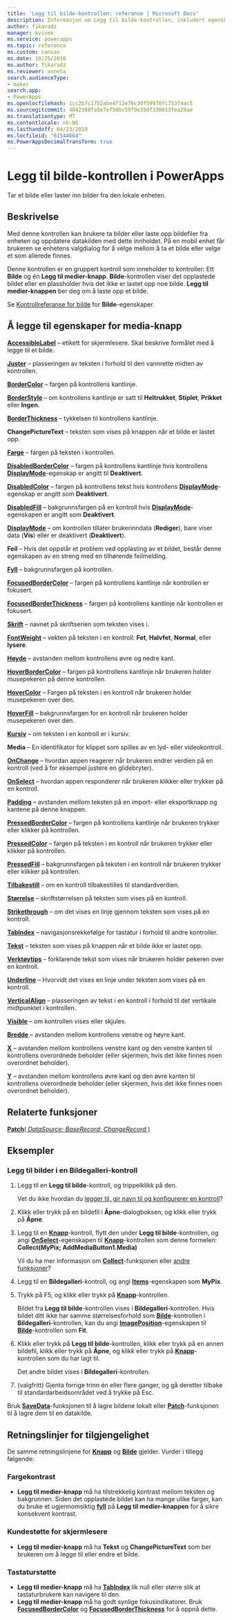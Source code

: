 ```yaml
---
title: 'Legg til bilde-kontrollen: referanse | Microsoft Docs'
description: Informasjon om Legg til bilde-kontrollen, inkludert egenskaper og eksempler
author: fikaradz
manager: kvivek
ms.service: powerapps
ms.topic: reference
ms.custom: canvas
ms.date: 10/25/2016
ms.author: fikaradz
ms.reviewer: anneta
search.audienceType:
- maker
search.app:
- PowerApps
ms.openlocfilehash: 1cc2b7c1752abe4f12e76c30f59978fc753f4ac5
ms.sourcegitcommit: 4042388fa5e7ef50bc59f9e35df330613fea29ae
ms.translationtype: MT
ms.contentlocale: nb-NO
ms.lasthandoff: 04/23/2019
ms.locfileid: "61544664"
ms.PowerAppsDecimalTransform: true
---
```

# <a name="add-picture-control-in-powerapps"></a>Legg til bilde-kontrollen i PowerApps
Tar et bilde eller laster inn bilder fra den lokale enheten.

## <a name="description"></a>Beskrivelse
Med denne kontrollen kan brukere ta bilder eller laste opp bildefiler fra enheten og oppdatere datakilden med dette innholdet. På en mobil enhet får brukeren se enhetens valgdialog for å velge mellom å ta et bilde eller velge et som allerede finnes.

Denne kontrollen er en gruppert kontroll som inneholder to kontroller: Ett **Bilde** og én **Legg til medier-knapp**. **Bilde**-kontrollen viser det opplastede bildet eller en plassholder hvis det ikke er lastet opp noe bilde. **Legg til medier-knappen** ber deg om å laste opp et bilde.

Se [Kontrollreferanse for bilde](control-image.md) for **Bilde**-egenskaper.

## <a name="add-media-button-properties"></a>Å legge til egenskaper for media-knapp
**[AccessibleLabel](properties-accessibility.md)** – etikett for skjermlesere. Skal beskrive formålet med å legge til et bilde.

**[Juster](properties-text.md)** – plasseringen av teksten i forhold til den vannrette midten av kontrollen.

**[BorderColor](properties-color-border.md)** – fargen på kontrollens kantlinje.

**[BorderStyle](properties-color-border.md)** – om kontrollens kantlinje er satt til **Heltrukket**, **Stiplet**, **Prikket** eller **Ingen**.

**[BorderThickness](properties-color-border.md)** – tykkelsen til kontrollens kantlinje.

**ChangePictureText** – teksten som vises på knappen når et bilde er lastet opp.

**[Farge](properties-color-border.md)** – fargen på teksten i kontrollen.

**[DisabledBorderColor](properties-color-border.md)** – fargen på kontrollens kantlinje hvis kontrollens **[DisplayMode](properties-core.md)**-egenskap er angitt til **Deaktivert**.

**[DisabledColor](properties-color-border.md)** – fargen på kontrollens tekst hvis kontrollens **[DisplayMode](properties-core.md)**-egenskap er angitt som **Deaktivert**.

**[DisabledFill](properties-color-border.md)** – bakgrunnsfargen på en kontroll hvis **[DisplayMode](properties-core.md)**-egenskapen er angitt som **Deaktivert**.

**[DisplayMode](properties-core.md)** – om kontrollen tillater brukerinndata (**Rediger**), bare viser data (**Vis**) eller er deaktivert (**Deaktivert**).

**Feil** – Hvis det oppstår et problem ved opplasting av et bildet, består denne egenskapen av en streng med en tilhørende feilmelding.

**[Fyll](properties-color-border.md)** – bakgrunnsfargen på kontrollen.

**[FocusedBorderColor](properties-color-border.md)** – fargen på kontrollens kantlinje når kontrollen er fokusert.

**[FocusedBorderThickness](properties-color-border.md)** – fargen på kontrollens kantlinje når kontrollen er fokusert.

**[Skrift](properties-text.md)** – navnet på skriftserien som teksten vises i.

**[FontWeight](properties-text.md)**  – vekten på teksten i en kontroll: **Fet**, **Halvfet**, **Normal**, eller **lysere**.

**[Høyde](properties-size-location.md)** – avstanden mellom kontrollens øvre og nedre kant.

**[HoverBorderColor](properties-color-border.md)** – fargen på kontrollens kantlinje når brukeren holder musepekeren på denne kontrollen.

**[HoverColor](properties-color-border.md)** – Fargen på teksten i en kontroll når brukeren holder musepekeren over den.

**[HoverFill](properties-color-border.md)** – bakgrunnsfargen for en kontroll når brukeren holder musepekeren over den.

**[Kursiv](properties-text.md)** – om teksten i en kontroll er i kursiv.

**Media** – En identifikator for klippet som spilles av en lyd- eller videokontroll.

**[OnChange](properties-core.md)** – hvordan appen reagerer når brukeren endrer verdien på en kontroll (ved å for eksempel justere en glidebryter).

**[OnSelect](properties-core.md)** – hvordan appen responderer når brukeren klikker eller trykker på en kontroll.

**[Padding](properties-size-location.md)**  – avstanden mellom teksten på en import- eller eksportknapp og kantene på denne knappen.

**[PressedBorderColor](properties-color-border.md)** – fargen på kontrollens kantlinje når brukeren trykker eller klikker på kontrollen.

**[PressedColor](properties-color-border.md)** – fargen på teksten i en kontroll når brukeren trykker eller klikker på kontrollen.

**[PressedFill](properties-color-border.md)** – bakgrunnsfargen på teksten i en kontroll når brukeren trykker eller klikker på kontrollen.

**[Tilbakestill](properties-core.md)** – om en kontroll tilbakestilles til standardverdien.

**[Størrelse](properties-text.md)** – skriftstørrelsen på teksten som vises på en kontroll.

**[Strikethrough](properties-text.md)** – om det vises en linje gjennom teksten som vises på en kontroll.

**[TabIndex](properties-accessibility.md)** – navigasjonsrekkefølge for tastatur i forhold til andre kontroller.

**[Tekst](properties-core.md)** – teksten som vises på knappen når et bilde ikke er lastet opp.

**[Verktøytips](properties-core.md)** – forklarende tekst som vises når brukeren holder pekeren over en kontroll.

**[Underline](properties-text.md)**  – Hvorvidt det vises en linje under teksten som vises på en kontroll.

**[VerticalAlign](properties-text.md)** – plasseringen av tekst i en kontroll i forhold til det vertikale midtpunktet i kontrollen.

**[Visible](properties-core.md)** – om kontrollen vises eller skjules.

**[Bredde](properties-size-location.md)** – avstanden mellom kontrollens venstre og høyre kant.

**[X](properties-size-location.md)** – avstanden mellom kontrollens venstre kant og den venstre kanten til kontrollens overordnede beholder (eller skjermen, hvis det ikke finnes noen overordnet beholder).

**[Y](properties-size-location.md)** – avstanden mellom kontrollens øvre kant og den øvre kanten til kontrollens overordnede beholder (eller skjermen, hvis det ikke finnes noen overordnet beholder).

## <a name="related-functions"></a>Relaterte funksjoner
[**Patch**( *DataSource*; *BaseRecord*; *ChangeRecord* )](../functions/function-patch.md)

## <a name="examples"></a>Eksempler
### <a name="add-images-to-an-image-gallery-control"></a>Legg til bilder i en Bildegalleri-kontroll
1. Legg til en **Legg til bilde**-kontroll, og trippelklikk på den.
   
    Vet du ikke hvordan du [legger til, gir navn til og konfigurerer en kontroll](../add-configure-controls.md)?
2. Klikk eller trykk på en bildefil i **Åpne**-dialogboksen, og klikk eller trykk på **Åpne**.
3. Legg til en **[Knapp](control-button.md)**-kontroll, flytt den under **Legg til bilde**-kontrollen, og angi **[OnSelect](properties-core.md)**-egenskapen til **[Knapp](control-button.md)**-kontrollen som denne formelen:<br>
   **Collect(MyPix; AddMediaButton1.Media)**
   
    Vil du ha mer informasjon om **[Collect](../functions/function-clear-collect-clearcollect.md)**-funksjonen eller [andre funksjoner](../formula-reference.md)?
4. Legg til en **Bildegalleri**-kontroll, og angi **[Items](properties-core.md)**-egenskapen som **MyPix**.
5. Trykk på F5, og klikk eller trykk på **[Knapp](control-button.md)**-kontrollen.
   
    Bildet fra **Legg til bilde**-kontrollen vises i **Bildegalleri**-kontrollen. Hvis bildet ditt ikke har samme størrelsesforhold som **[Bilde](control-image.md)**-kontrollen i **Bildegalleri**-kontrollen, kan du angi **[ImagePosition](properties-visual.md)**-egenskapen til **[Bilde](control-image.md)**-kontrollen som **Fit**.
6. Klikk eller trykk på **Legg til bilde**-kontrollen, klikk eller trykk på en annen bildefil, klikk eller trykk på **Åpne**, og klikk eller trykk på **[Knapp](control-button.md)**-kontrollen som du har lagt til.
   
    Det andre bildet vises i **Bildegalleri**-kontrollen.
7. (valgfritt) Gjenta forrige trinn én eller flere ganger, og gå deretter tilbake til standardarbeidsområdet ved å trykke på Esc.

Bruk **[SaveData](../functions/function-savedata-loaddata.md)**-funksjonen til å lagre bildene lokalt eller **[Patch](../functions/function-patch.md)**-funksjonen til å lagre dem til en datakilde.


## <a name="accessibility-guidelines"></a>Retningslinjer for tilgjengelighet
De samme retningslinjene for **[Knapp](control-button.md)** og **[Bilde](control-image.md)** gjelder. Vurder i tillegg følgende:

### <a name="color-contrast"></a>Fargekontrast
* **Legg til medier-knapp** må ha tilstrekkelig kontrast mellom teksten og bakgrunnen. Siden det opplastede bildet kan ha mange ulike farger, kan du bruke et ugjennomsiktig  **[fyll](properties-color-border.md)** på **Legg til medier-knappen** for å sikre konsekvent kontrast.

### <a name="screen-reader-support"></a>Kundestøtte for skjermlesere
* **Legg til medier-knapp** må ha **Tekst** og **ChangePictureText** som ber brukeren om å legge til eller endre et bilde.

### <a name="keyboard-support"></a>Tastaturstøtte
* **Legg til medier-knapp** må ha **[TabIndex](properties-accessibility.md)**  lik null eller større slik at tastaturbrukere kan navigere til den.
* **Legg til medier-knapp** må ha godt synlige fokusindikatorer. Bruk **[FocusedBorderColor](properties-color-border.md)** og **[FocusedBorderThickness](properties-color-border.md)** for å oppnå dette.
 
